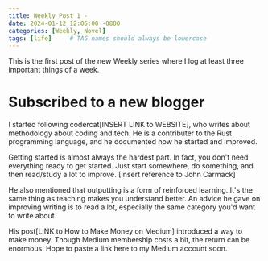 ```yaml
---
title: Weekly Post 1 - 
date: 2024-01-12 12:05:00 -0800
categories: [Weekly, Novel]
tags: [life]     # TAG names should always be lowercase
---
```

This is the first post of the new Weekly series where I log at least three important things of a week.

# Subscribed to a new blogger
I started following codercat[INSERT LINK to WEBSITE], who writes about methodology about coding and tech.
He is a contributer to the Rust programming language, and he documented how he started and improved. 

Getting started is almost always the hardest part. 
In fact, you don't need everything ready to get started. Just start somewhere, do something, and then read/study a lot to improve. [Insert reference to John Carmack]

He also mentioned that outputting is a form of reinforced learning. It's the same thing as teaching makes you understand better.
An advice he gave on improving writing is to read a lot, especially the same category you'd want to write about.

His post[LINK to How to Make Money on Medium] introduced a way to make money. Though Medium membership costs a bit, the return can be enormous. Hope to paste a link here to my Medium account soon.

